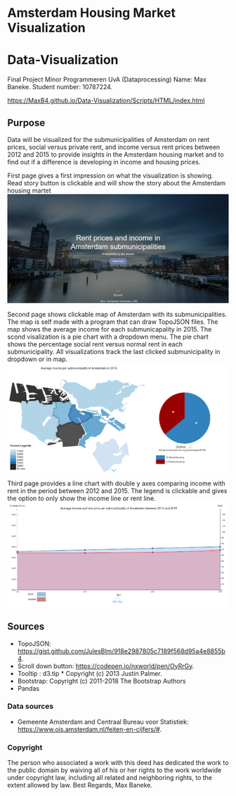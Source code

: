 # Amsterdam Housing Market Visualization

# Data-Visualization
Final Project Minor Programmeren UvA (Dataprocessing)
Name: Max Baneke.
Student number: 10787224.

https://MaxB4.github.io/Data-Visualization/Scripts/HTML/index.html

## Purpose
Data will be visualized for the submunicipalities of Amsterdam on rent prices, social versus private rent, and income versus rent prices between 2012 and 2015 to provide insights in the Amsterdam housing market and to find out if a difference is developing in income and housing prices.

First page gives a first impression on what the visualization is showing. Read story button is clickable and will show the story about the Amsterdam housing martet
![section1](/doc/section1.png)

Second page shows clickable map of Amsterdam with its submunicipalities. The map is self made with a program that can draw TopoJSON files. The map shows the average income for each submunicapality in 2015. The scond visalization is a pie chart with a dropdown menu. The pie chart shows the percentage social rent versus normal rent in each submunicipality. All visualizations track the last clicked submunicipality in dropdown or in map.
![section2](/doc/section2.png)

Third page provides a line chart with double y axes comparing income with rent in the period between 2012 and 2015. The legend is clickable and gives the option to only show the income line or rent line.
![section3](/doc/section3.png)

## Sources
- TopoJSON: https://gist.github.com/JulesBlm/918e2987805c7189f568d95a4e8855b4.
- Scroll down button: https://codepen.io/nxworld/pen/OyRrGy.
- Tooltip : d3.tip * Copyright (c) 2013 Justin Palmer.
- Bootstrap: Copyright (c) 2011-2018 The Bootstrap Authors
- Pandas

### Data sources
- Gemeente Amsterdam and Centraal Bureau voor Statistiek: https://www.ois.amsterdam.nl/feiten-en-cijfers/#.

### Copyright
The person who associated a work with this deed has dedicated the work to the public domain by waiving all of his or her rights to the work worldwide under copyright law, including all related and neighboring rights, to the extent allowed by law.
Best Regards, Max Baneke.
